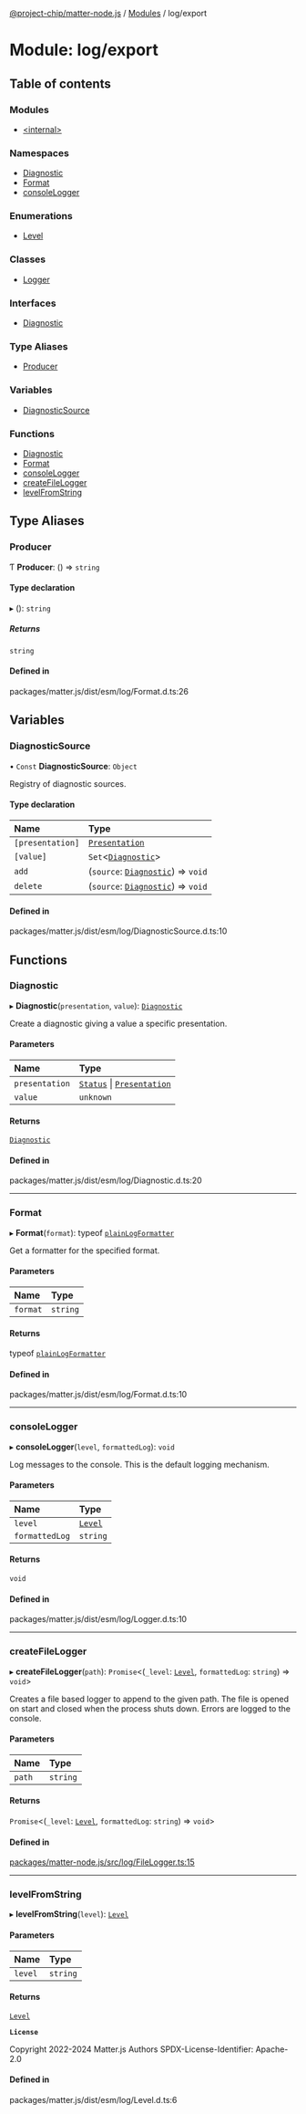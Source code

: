 [@project-chip/matter-node.js](../README.md) / [Modules](../modules.md) / log/export

# Module: log/export

## Table of contents

### Modules

- [\<internal\>](log_export._internal_.md)

### Namespaces

- [Diagnostic](log_export.Diagnostic.md)
- [Format](log_export.Format.md)
- [consoleLogger](log_export.consoleLogger.md)

### Enumerations

- [Level](../enums/log_export.Level.md)

### Classes

- [Logger](../classes/log_export.Logger.md)

### Interfaces

- [Diagnostic](../interfaces/log_export.Diagnostic-1.md)

### Type Aliases

- [Producer](log_export.md#producer)

### Variables

- [DiagnosticSource](log_export.md#diagnosticsource)

### Functions

- [Diagnostic](log_export.md#diagnostic)
- [Format](log_export.md#format)
- [consoleLogger](log_export.md#consolelogger)
- [createFileLogger](log_export.md#createfilelogger)
- [levelFromString](log_export.md#levelfromstring)

## Type Aliases

### Producer

Ƭ **Producer**: () => `string`

#### Type declaration

▸ (): `string`

##### Returns

`string`

#### Defined in

packages/matter.js/dist/esm/log/Format.d.ts:26

## Variables

### DiagnosticSource

• `Const` **DiagnosticSource**: `Object`

Registry of diagnostic sources.

#### Type declaration

| Name | Type |
| :------ | :------ |
| `[presentation]` | [`Presentation`](../enums/log_export.Diagnostic.Presentation.md) |
| `[value]` | `Set`\<[`Diagnostic`](../interfaces/log_export.Diagnostic-1.md)\> |
| `add` | (`source`: [`Diagnostic`](../interfaces/log_export.Diagnostic-1.md)) => `void` |
| `delete` | (`source`: [`Diagnostic`](../interfaces/log_export.Diagnostic-1.md)) => `void` |

#### Defined in

packages/matter.js/dist/esm/log/DiagnosticSource.d.ts:10

## Functions

### Diagnostic

▸ **Diagnostic**(`presentation`, `value`): [`Diagnostic`](../interfaces/log_export.Diagnostic-1.md)

Create a diagnostic giving a value a specific presentation.

#### Parameters

| Name | Type |
| :------ | :------ |
| `presentation` | [`Status`](../enums/exports_common.Lifecycle.Status.md) \| [`Presentation`](../enums/log_export.Diagnostic.Presentation.md) |
| `value` | `unknown` |

#### Returns

[`Diagnostic`](../interfaces/log_export.Diagnostic-1.md)

#### Defined in

packages/matter.js/dist/esm/log/Diagnostic.d.ts:20

___

### Format

▸ **Format**(`format`): typeof [`plainLogFormatter`](log_export._internal_.md#plainlogformatter)

Get a formatter for the specified format.

#### Parameters

| Name | Type |
| :------ | :------ |
| `format` | `string` |

#### Returns

typeof [`plainLogFormatter`](log_export._internal_.md#plainlogformatter)

#### Defined in

packages/matter.js/dist/esm/log/Format.d.ts:10

___

### consoleLogger

▸ **consoleLogger**(`level`, `formattedLog`): `void`

Log messages to the console.  This is the default logging mechanism.

#### Parameters

| Name | Type |
| :------ | :------ |
| `level` | [`Level`](../enums/log_export.Level.md) |
| `formattedLog` | `string` |

#### Returns

`void`

#### Defined in

packages/matter.js/dist/esm/log/Logger.d.ts:10

___

### createFileLogger

▸ **createFileLogger**(`path`): `Promise`\<(`_level`: [`Level`](../enums/log_export.Level.md), `formattedLog`: `string`) => `void`\>

Creates a file based logger to append to the given path.
The file is opened on start and closed when the process shuts down.
Errors are logged to the console.

#### Parameters

| Name | Type |
| :------ | :------ |
| `path` | `string` |

#### Returns

`Promise`\<(`_level`: [`Level`](../enums/log_export.Level.md), `formattedLog`: `string`) => `void`\>

#### Defined in

[packages/matter-node.js/src/log/FileLogger.ts:15](https://github.com/project-chip/matter.js/blob/6d3b6a5d957d88a9231d6ecab4bb41f8133112be/packages/matter-node.js/src/log/FileLogger.ts#L15)

___

### levelFromString

▸ **levelFromString**(`level`): [`Level`](../enums/log_export.Level.md)

#### Parameters

| Name | Type |
| :------ | :------ |
| `level` | `string` |

#### Returns

[`Level`](../enums/log_export.Level.md)

**`License`**

Copyright 2022-2024 Matter.js Authors
SPDX-License-Identifier: Apache-2.0

#### Defined in

packages/matter.js/dist/esm/log/Level.d.ts:6

